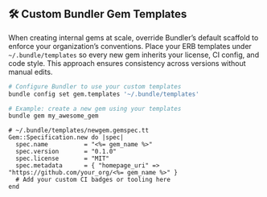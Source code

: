 ## 🛠️ Custom Bundler Gem Templates

When creating internal gems at scale, override Bundler’s default scaffold to enforce your organization’s conventions. Place your ERB templates under `~/.bundle/templates` so every new gem inherits your license, CI config, and code style. This approach ensures consistency across versions without manual edits.

```bash
# Configure Bundler to use your custom templates
bundle config set gem.templates '~/.bundle/templates'

# Example: create a new gem using your templates
bundle gem my_awesome_gem
```

```erb
# ~/.bundle/templates/newgem.gemspec.tt
Gem::Specification.new do |spec|
  spec.name          = "<%= gem_name %>"
  spec.version       = "0.1.0"
  spec.license       = "MIT"
  spec.metadata      = { "homepage_uri" => "https://github.com/your_org/<%= gem_name %>" }
  # Add your custom CI badges or tooling here
end
```